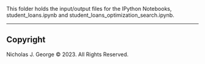 This folder holds the input/output files for the IPython Notebooks, student_loans.ipynb and student_loans_optimization_search.ipynb.

----

## Copyright

Nicholas J. George © 2023. All Rights Reserved.
